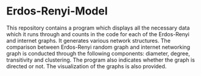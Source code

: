 # Erdos-Renyi-Model
This repository contains a program which displays all the necessary data which it runs through and counts in the code for each of the Erdos-Renyi and internet graphs. It generates various network structures.
The comparison between Erdos-Renyi random graph and internet networking graph is conducted through the following components: diameter, degree, transitivity and clustering. The program also indicates whether the graph is directed or not.
The visualization of the graphs is also provided.

